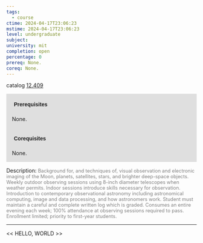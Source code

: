 ```yaml
---
tags:
  - course
ctime: 2024-04-17T23:06:23
mstime: 2024-04-17T23:06:23
level: undergraduate
subject: 
university: mit
completion: open
percentage: 0
prereq: None.
coreq: None.
---
```


catalog [12.409](http://student.mit.edu/catalog/m12a.html#12.409)

<span style="display: block; padding: 15px; background-color: rgb(100, 100, 100, 0.2);"><font id="m_prereq774_0" style="display: block; font-family: Arial, sans-serif; font-weight: bold; padding: 5px">Prerequisites</font><br><span id="prereq774_0">None.</span></span>
<span style="display: block; padding: 15px; background-color: rgb(100, 100, 100, 0.2);"><font id="m_coreq774_0" style="display: block; font-family: Arial, sans-serif; font-weight: bold; padding: 5px">Corequisites</font><br><span id="coreq774_0">None.</span></span>

<font style="">Description:</font>
<font style="color: grey; font-size: 0.8rem;">Background for, and techniques of, visual observation and electronic imaging of the Moon, planets, satellites, stars, and brighter deep-space objects. Weekly outdoor observing sessions using 8-inch diameter telescopes when weather permits. Indoor sessions introduce skills necessary for observation. Introduction to contemporary observational astronomy including astronomical computing, image and data processing, and how astronomers work. Student must maintain a careful and complete written log which is graded. Consumes an entire evening each week; 100% attendance at observing sessions required to pass. Enrollment limited; priority to first-year students.</font>



---

<< HELLO, WORLD >>
